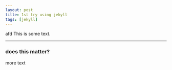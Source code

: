 ```yaml
---
layout: post
title: 1st try using jekyll
tags: [jekyll]
---
```


afd
This is some text.

------------
### does this matter?

more text
